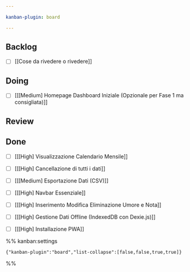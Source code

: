 ```yaml
---

kanban-plugin: board

---
```


## Backlog

- [ ] [[Cose da rivedere o rivedere]]


## Doing

- [ ] [[[Medium] Homepage Dashboard Iniziale (Opzionale per Fase 1 ma consigliata)]]


## Review



## Done

- [ ] [[[High] Visualizzazione Calendario Mensile]]
- [ ] [[[High] Cancellazione di tutti i dati]]
- [ ] [[[Medium] Esportazione Dati (CSV)]]
- [ ] [[[High] Navbar Essenziale]]
- [ ] [[[High] Inserimento Modifica Eliminazione Umore e Nota]]
- [ ] [[[High] Gestione Dati Offline (IndexedDB con Dexie.js)]]
- [ ] [[[High] Installazione PWA]]




%% kanban:settings
```
{"kanban-plugin":"board","list-collapse":[false,false,true,true]}
```
%%